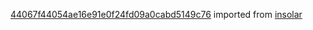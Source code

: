 [44067f44054ae16e91e0f24fd09a0cabd5149c76](https://github.com/insolar/insolar/commit/44067f44054ae16e91e0f24fd09a0cabd5149c76) imported from [insolar](https://github.com/insolar/insolar)
